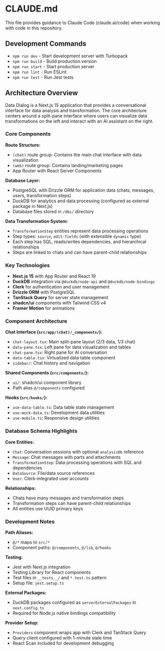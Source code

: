 # CLAUDE.md

This file provides guidance to Claude Code (claude.ai/code) when working with code in this repository.

## Development Commands

- `npm run dev` - Start development server with Turbopack
- `npm run build` - Build production version
- `npm run start` - Start production server
- `npm run lint` - Run ESLint
- `npm run test` - Run Jest tests

## Architecture Overview

Data Dialog is a Next.js 15 application that provides a conversational interface for data analysis and transformation. The core architecture centers around a split-pane interface where users can visualize data transformations on the left and interact with an AI assistant on the right.

### Core Components

**Route Structure:**
- `(chat)` route group: Contains the main chat interface with data visualization
- `(web)` route group: Contains landing/marketing pages
- App Router with React Server Components

**Database Layer:**
- PostgreSQL with Drizzle ORM for application data (chats, messages, users, transformation steps)
- DuckDB for analytics and data processing (configured as external package in Next.js)
- Database files stored in `/dbs/` directory

**Data Transformation System:**
- `TransformationStep` entities represent data processing operations
- Step types: `source`, `edit-fields` (with extensible `dynamic` type)
- Each step has SQL, reads/writes dependencies, and hierarchical relationships
- Steps are linked to chats and can have parent-child relationships

### Key Technologies

- **Next.js 15** with App Router and React 19
- **DuckDB** integration via `@duckdb/node-api` and `@duckdb/node-bindings`
- **Clerk** for authentication and user management
- **Drizzle ORM** with PostgreSQL
- **TanStack Query** for server state management
- **shadcn/ui** components with Tailwind CSS v4
- **Framer Motion** for animations

### Component Architecture

**Chat Interface (`src/app/(chat)/_components/`):**
- `chat-layout.tsx`: Main split-pane layout (2/3 data, 1/3 chat)
- `data-pane.tsx`: Left pane for data visualization and tables
- `chat-pane.tsx`: Right pane for AI conversation
- `data-table.tsx`: Virtualized data table component
- `sidebar/`: Chat history and navigation

**Shared Components (`src/components/`):**
- `ui/`: shadcn/ui component library
- Path alias `@/components` configured

**Hooks (`src/hooks/`):**
- `use-data-table.ts`: Data table state management
- `use-mock-data.ts`: Development data utilities
- `use-mobile.ts`: Responsive design utilities

### Database Schema Highlights

**Core Entities:**
- `Chat`: Conversation sessions with optional `analysisDb` reference
- `Message`: Chat messages with parts and attachments
- `TransformationStep`: Data processing operations with SQL and dependencies
- `DataSource`: File/data source references
- `User`: Clerk-integrated user accounts

**Relationships:**
- Chats have many messages and transformation steps
- Transformation steps can have parent-child relationships
- All entities use UUID primary keys

### Development Notes

**Path Aliases:**
- `@/*` maps to `src/*`
- Component paths: `@/components`, `@/lib`, `@/hooks`

**Testing:**
- Jest with Next.js integration
- Testing Library for React components
- Test files in `__tests__/` and `*.test.ts` pattern
- Setup file: `jest.setup.ts`

**External Packages:**
- DuckDB packages configured as `serverExternalPackages` in `next.config.ts`
- Required for Node.js native bindings compatibility

**Provider Setup:**
- `Providers` component wraps app with Clerk and TanStack Query
- Query client configured with 1-minute stale time
- React Scan included for development debugging